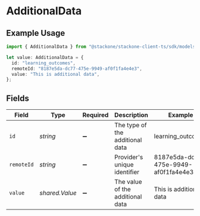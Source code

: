 # AdditionalData

## Example Usage

```typescript
import { AdditionalData } from "@stackone/stackone-client-ts/sdk/models/shared";

let value: AdditionalData = {
  id: "learning_outcomes",
  remoteId: "8187e5da-dc77-475e-9949-af0f1fa4e4e3",
  value: "This is additional data",
};
```

## Fields

| Field                                | Type                                 | Required                             | Description                          | Example                              |
| ------------------------------------ | ------------------------------------ | ------------------------------------ | ------------------------------------ | ------------------------------------ |
| `id`                                 | *string*                             | :heavy_minus_sign:                   | The type of the additional data      | learning_outcomes                    |
| `remoteId`                           | *string*                             | :heavy_minus_sign:                   | Provider's unique identifier         | 8187e5da-dc77-475e-9949-af0f1fa4e4e3 |
| `value`                              | *shared.Value*                       | :heavy_minus_sign:                   | The value of the additional data     | This is additional data              |